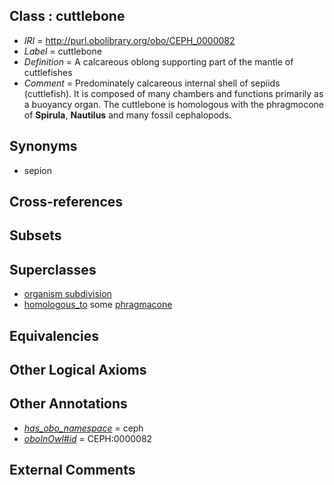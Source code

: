 
## Class : cuttlebone

 * *IRI* = http://purl.obolibrary.org/obo/CEPH_0000082
 * *Label* = cuttlebone
 * *Definition* = A calcareous oblong supporting part of the mantle of cuttlefishes
 * *Comment* = Predominately calcareous internal shell of sepiids (cuttlefish). It is composed of many chambers and functions primarily as a buoyancy organ. The cuttlebone is homologous with the phragmocone of <strong>Spirula</strong>, <strong>Nautilus</strong> and many fossil cephalopods.

## Synonyms

 * sepion

## Cross-references


## Subsets


## Superclasses

 * [organism subdivision](../../UBERON/75/UBERON_0000475.md)
 * [homologous_to](../../CEPH/07/CEPH_0001007.md) some [phragmacone](../../CEPH/08/CEPH_0001008.md)

## Equivalencies


## Other Logical Axioms


## Other Annotations

 * *[has_obo_namespace](../../ce/oboInOwl#hasOBONamespace.md)* = ceph
 * *[oboInOwl#id](../../id/oboInOwl#id.md)* = CEPH:0000082

## External Comments

